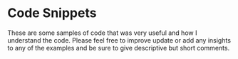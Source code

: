 # Code Snippets

These are some samples of code that was very useful and how I understand the code. Please feel free to improve update or add any insights to any of the examples and be sure to give descriptive but short comments.
